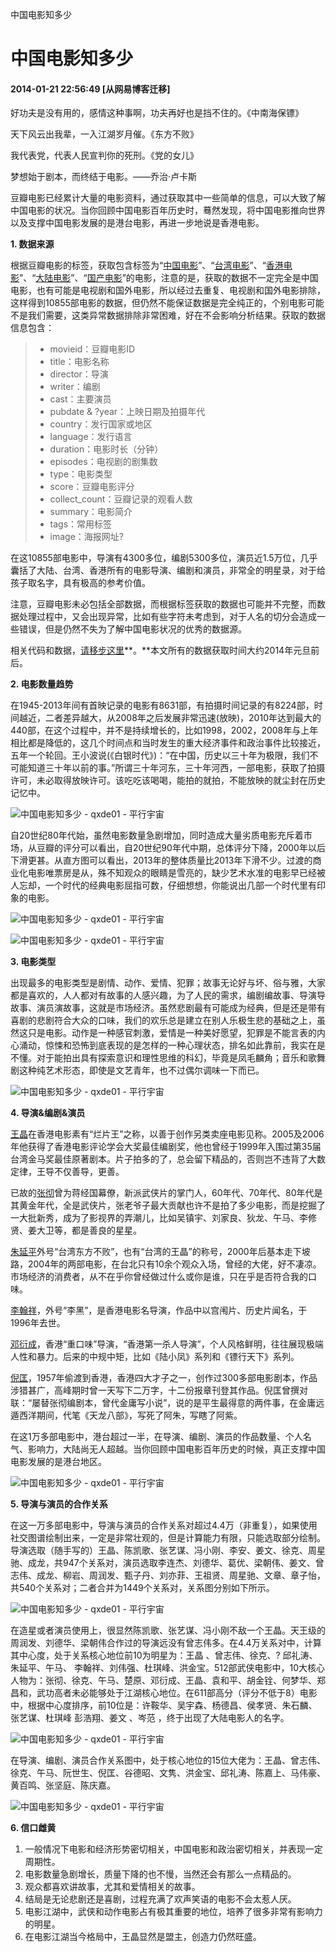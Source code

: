 中国电影知多少

中国电影知多少
=======

#### 2014-01-21 22:56:49 [从网易博客迁移]

好功夫是没有用的，感情这种事啊，功夫再好也是挡不住的。《中南海保镖》

天下风云出我辈，一入江湖岁月催。《东方不败》

我代表党，代表人民宣判你的死刑。《党的女儿》

梦想始于剧本，而终结于电影。——乔治·卢卡斯

豆瓣电影已经累计大量的电影资料，通过获取其中一些简单的信息，可以大致了解中国电影的状况。当你回顾中国电影百年历史时，蓦然发现，将中国电影推向世界以及支撑中国电影发展的是港台电影，再进一步地说是香港电影。

**1\. 数据来源**  

根据豆瓣电影的标签，获取包含标签为“[中国电影](http://movie.douban.com/tag/%E4%B8%AD%E5%9B%BD%E7%94%B5%E5%BD%B1)”、“[台湾电影](http://movie.douban.com/tag/%E5%8F%B0%E6%B9%BE%E7%94%B5%E5%BD%B1)”、“[香港电影](http://movie.douban.com/tag/%E9%A6%99%E6%B8%AF%E7%94%B5%E5%BD%B1)”、“[大陆电影](http://movie.douban.com/tag/%E5%A4%A7%E9%99%86%E7%94%B5%E5%BD%B1)”、“[国产电影](http://movie.douban.com/tag/%E5%9B%BD%E4%BA%A7%E7%94%B5%E5%BD%B1)”的电影，注意的是，获取的数据不一定完全是中国电影，也有可能是电视剧和国外电影，所以经过去重复、电视剧和国外电影排除，这样得到10855部电影的数据，但仍然不能保证数据是完全纯正的，个别电影可能不是我们需要，这类异常数据排除非常困难，好在不会影响分析结果。获取的数据信息包含：

> *   movieid：豆瓣电影ID
> *   title：电影名称
> *   director：导演
> *   writer：编剧
> *   cast：主要演员 
> *   pubdate & ?year：上映日期及拍摄年代
> *   country：发行国家或地区
> *   language：发行语言
> *   duration：电影时长（分钟）
> *   episodes：电视剧的剧集数
> *   type：电影类型
> *   score：豆瓣电影评分
> *   collect_count：豆瓣记录的观看人数
> *   summary：电影简介
> *   tags：常用标签 
> *   image：海报网址?

在这10855部电影中，导演有4300多位，编剧5300多位，演员近1.5万位，几乎囊括了大陆、台湾、香港所有的电影导演、编剧和演员，非常全的明星录，对于给孩子取名字，具有极高的参考价值。

注意，豆瓣电影未必包括全部数据，而根据标签获取的数据也可能并不完整，而数据处理过程中，又会出现异常，比如有些字符未考虑到，对于人名的切分会造成一些错误，但是仍然不失为了解中国电影状况的优秀的数据源。

相关代码和数据，[请移步这里](https://github.com/qxde01/myRproj/tree/master/ChinaMovie)**。**本文所有的数据获取时间大约2014年元旦前后。

**2\. 电影数量趋势**

在1945-2013年间有首映记录的电影有8631部，有拍摄时间记录的有8224部，时间越近，二者差异越大，从2008年之后发展非常迅速(放映)，2010年达到最大的440部，在这个过程中，并不是持续增长的，比如1998，2002，2008年与上年相比都是降低的，这几个时间点和当时发生的重大经济事件和政治事件比较接近，五年一个轮回。王小波说(《白银时代》)：“在中国，历史以三十年为极限，我们不可能知道三十年以前的事。”所谓三十年河东，三十年河西，一部电影，获取了拍摄许可，未必取得放映许可。该吃吃该喝喝，能拍的就拍，不能放映的就尘封在历史记忆中。

![中国电影知多少 - qxde01 - 平行宇宙](http://img0.ph.126.net/JQ8bhLrBmQ3VE-3R-iWk9A==/4912864243607875722.png "中国电影知多少 - qxde01 - 平行宇宙")

自20世纪80年代始，虽然电影数量急剧增加，同时造成大量劣质电影充斥着市场，从豆瓣的评分可以看出，自20世纪90年代中期，总体评分下降，2000年以后下滑更甚。从直方图可以看出，2013年的整体质量比2013年下滑不少。过渡的商业化电影唯票房是从，殊不知观众的眼睛是雪亮的，缺少艺术水准的电影早已经被人忘却，一个时代的经典电影屈指可数，仔细想想，你能说出几部一个时代里有印象的电影。

![中国电影知多少 - qxde01 - 平行宇宙](http://img2.ph.126.net/KFXFSeXIT7V1Qs91Hn_XIQ==/1866742045645136759.png "中国电影知多少 - qxde01 - 平行宇宙")

![中国电影知多少 - qxde01 - 平行宇宙](http://img0.ph.126.net/TSJbMVzg8EuNgwvt3nUtFQ==/4887812970680672469.png "中国电影知多少 - qxde01 - 平行宇宙")

**3\. 电影类型**

出现最多的电影类型是剧情、动作、爱情、犯罪；故事无论好与坏、俗与雅，大家都是喜欢的，人人都对有故事的人感兴趣，为了人民的需求，编剧编故事、导演导故事、演员演故事，这就是市场经济。虽然悲剧最有可能成为经典，但是还是带有喜剧的悲剧符合大众的口味，我们的欢乐总是建立在别人乐极生悲的基础之上，虽然这只是电影。动作是一种感官刺激，爱情是一种美好愿望，犯罪是不能言表的内心涌动，惊悚和恐怖到底表现的是怎样的一种心理状态，排名如此靠前，我实在是不懂。对于能拍出具有探索意识和理性思维的科幻，毕竟是凤毛麟角；音乐和歌舞剧这种纯艺术形态，即使是文艺青年，也不过偶尔调味一下而已。

![中国电影知多少 - qxde01 - 平行宇宙](http://img1.ph.126.net/4__XQTZUnXyF0FGRHr-lwg==/2856689538736892416.png "中国电影知多少 - qxde01 - 平行宇宙")

**4\. 导演&编剧&演员**

[王晶](http://zh.wikipedia.org/wiki/%E7%8E%8B%E6%99%B6_(%E5%B0%8E%E6%BC%94))在香港电影素有“烂片王”之称，以善于创作另类卖座电影见称。2005及2006年他获得了香港电影评论学会大奖最佳编剧奖，他也曾经于1999年入围过第35届台湾金马奖最佳原著剧本。片子拍多的了，总会留下精品的，否则岂不违背了大数定律，王导不仅善导，更善。  

已故的[张彻](http://zh.wikipedia.org/zh/%E5%BC%B5%E5%BE%B9)曾为蒋经国幕僚，新派武侠片的掌门人，60年代、70年代、80年代是其黄金年代，全是武侠片，张老爷子最大贡献也许不是拍了多少电影，而是挖掘了一大批新秀，成为了影视界的弄潮儿，比如吴镇宇、刘家良、狄龙、午马、李修贤、姜大卫等，都是善良的星星。

[朱延平](http://zh.wikipedia.org/zh/%E6%9C%B1%E5%BB%B6%E5%B9%B3)外号“台湾东方不败”，也有“台湾的王晶”的称号，2000年后基本走下坡路，2004年的两部电影，在台北只有10余个观众入场，曾经的大佬，好不凄凉。市场经济的消费者，从不在乎你曾经做过什么或你是谁，只在乎是否符合我的口味。

[李翰祥](http://zh.wikipedia.org/zh/%E6%9D%8E%E7%BF%B0%E7%A5%A5)，外号“李黑”，是香港电影名导演，作品中以宫闱片、历史片闻名，于1996年去世。

[邓衍成](http://123.125.115.53/view/2168877.htm)，香港“重口味”导演，“香港第一杀人导演”，个人风格鲜明，往往展现极端人性和暴力。后来的中规中矩，比如《陆小凤》系列和《镖行天下》系列。

[倪匡](http://zh.wikipedia.org/wiki/%E5%80%AA%E5%8C%A1)，1957年偷渡到香港，香港四大才子之一，创作过300多部电影剧本，作品涉猎甚广，高峰期时曾一天写下二万字，十二份报章刊登其作品。倪匡曾撰对联：“屡替张彻编剧本，曾代金庸写小说”，说的是平生最得意的两件事，在金庸远遁西洋期间，代笔《天龙八部》，写死了阿朱，写瞎了阿紫。

在这1万多部电影中，港台超过一半，在导演、编剧、演员的作品数量、个人名气、影响力，大陆尚无人超越。当你回顾中国电影百年历史的时候，真正支撑中国电影发展的是港台地区。

![中国电影知多少 - qxde01 - 平行宇宙](http://img2.ph.126.net/RuaQjsLlyBfVWV0p38sfyw==/3284812978313669597.jpg "中国电影知多少 - qxde01 - 平行宇宙")

**5\. 导演与演员的合作关系**

在这一万多部电影中，导演与演员的合作关系对超过4.4万（非重复），如果使用社交图谱绘制出来，一定是非常壮观的，但是计算能力有限，只能选取部分绘制。导演选取（随手写的）王晶、陈凯歌、张艺谋、冯小刚、李安、姜文、徐克、周星驰、成龙，共947个关系对，演员选取李连杰、刘德华、葛优、梁朝伟、姜文、曾志伟、成龙、柳岩、周润发、甄子丹、刘亦菲、王祖贤、周星驰、文章、章子怡，共540个关系对；二者合并为1449个关系对，关系图分别如下所示。

![中国电影知多少 - qxde01 - 平行宇宙](http://img1.ph.126.net/RxnNjISmhOjUY_yjoxuMuQ==/6597286370448848524.png "中国电影知多少 - qxde01 - 平行宇宙")

在造星或者演员使用上，很显然陈凯歌、张艺谋、冯小刚不敌一个王晶。天王级的周润发、刘德华、梁朝伟合作过的导演远没有曾志伟多。在4.4万关系对中，计算其中心度，处于关系核心地位前10为明星为：王晶 、曾志伟、徐克、? 邱礼涛、朱延平、午马、 李翰祥、刘伟强、杜琪峰、洪金宝。512部武侠电影中，10大核心人物为：张彻、徐克、午马、楚原、邓衍成、王晶、袁和平、胡金铨、何梦华、郑昌和，武功高者未必能够处于江湖核心地位。在611部高分（评分不低于8）电影中，根据中心度排序，前10位是：许鞍华、吴宇森、杨德昌、侯孝贤、朱石麟、张艺谋、杜琪峰 彭浩翔、姜文 、岑范 ，终于出现了大陆电影人的名字。

![中国电影知多少 - qxde01 - 平行宇宙](http://img0.ph.126.net/j8W6IrKcSxReN9n0GDcv-A==/710442841317910320.png "中国电影知多少 - qxde01 - 平行宇宙")

在导演、编剧、演员合作关系图中，处于核心地位的15位大佬为：王晶、曾志伟、徐克、午马、阮世生、倪匡、谷德昭、文隽、洪金宝、邱礼涛、陈嘉上、马伟豪、黄百鸣、张坚庭、陈庆嘉。


![中国电影知多少 - qxde01 - 平行宇宙](http://img1.ph.126.net/0CIj4zbUeqLe5Dp5iTCxtA==/6598094511495425875.png "中国电影知多少 - qxde01 - 平行宇宙")


**6\. 信口雌黄**

1.  一般情况下电影和经济形势密切相关，中国电影和政治密切相关，并表现一定周期性。
2.  电影数量急剧增长，质量下降的也不慢，当然还会有那么一点精品的。
3.  观众都喜欢讲故事，尤其和爱情相关的故事。
4.  结局是无论悲剧还是喜剧，过程充满了欢声笑语的电影不会太惹人厌。
5.  电影江湖中，武侠和动作电影占有极其重要的地位，培养了很多非常有影响力的明星。
6.  在电影江湖当今格局中，王晶显然是盟主，创造力仍然旺盛。